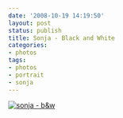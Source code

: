 ```yaml
---
date: '2008-10-19 14:19:50'
layout: post
status: publish
title: Sonja - Black and White
categories:
- photos
tags:
- photos
- portrait
- sonja
---
```


[![sonja - b&w](http://farm4.static.flickr.com/3175/2953738646_a2c6702881_m.jpg)](http://www.flickr.com/photos/34574785@N00/2953738646/)




















